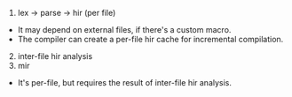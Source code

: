 1. lex -> parse -> hir (per file)
  - It may depend on external files, if there's a custom macro.
  - The compiler can create a per-file hir cache for incremental compilation.
2. inter-file hir analysis
3. mir
  - It's per-file, but requires the result of inter-file hir analysis.
